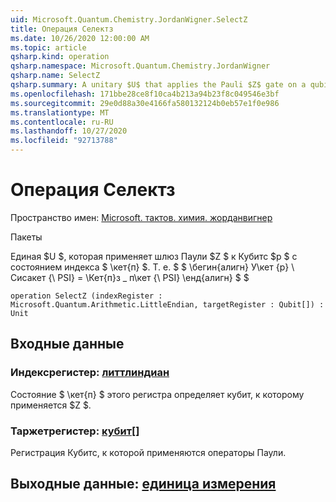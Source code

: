 ```yaml
---
uid: Microsoft.Quantum.Chemistry.JordanWigner.SelectZ
title: Операция Селектз
ms.date: 10/26/2020 12:00:00 AM
ms.topic: article
qsharp.kind: operation
qsharp.namespace: Microsoft.Quantum.Chemistry.JordanWigner
qsharp.name: SelectZ
qsharp.summary: A unitary $U$ that applies the Pauli $Z$ gate on a qubits $p$ conditioned on an index state $\ket{p}$. That is, $$ \begin{align} U\ket{p}\ket{\psi} = \ket{p}Z\_p\ket{\psi} \end{align} $$
ms.openlocfilehash: 171bbe28ce8f10ca4b213a94b23f8c049546e3bf
ms.sourcegitcommit: 29e0d88a30e4166fa580132124b0eb57e1f0e986
ms.translationtype: MT
ms.contentlocale: ru-RU
ms.lasthandoff: 10/27/2020
ms.locfileid: "92713788"
---
```

# <a name="selectz-operation"></a>Операция Селектз

Пространство имен: [Microsoft. тактов. химия. жорданвигнер](xref:Microsoft.Quantum.Chemistry.JordanWigner)

Пакеты [](https://nuget.org/packages/)


Единая $U $, которая применяет шлюз Паули $Z $ к Кубитс $p $ с состоянием индекса $ \кет{п} $. Т. е. $ $ \бегин{алигн} У\кет {p} \ Сисакет {\ PSI} = \Кет{п}з \_ п\кет {\ PSI} \енд{алигн} $ $

```qsharp
operation SelectZ (indexRegister : Microsoft.Quantum.Arithmetic.LittleEndian, targetRegister : Qubit[]) : Unit
```


## <a name="input"></a>Входные данные

### <a name="indexregister--littleendian"></a>Индексрегистер: [литтлиндиан](xref:Microsoft.Quantum.Arithmetic.LittleEndian)

Состояние $ \кет{п} $ этого регистра определяет кубит, к которому применяется $Z $.


### <a name="targetregister--qubit"></a>Таржетрегистер: [кубит](xref:microsoft.quantum.lang-ref.qubit)[]

Регистрация Кубитс, к которой применяются операторы Паули.



## <a name="output--unit"></a>Выходные данные: [единица измерения](xref:microsoft.quantum.lang-ref.unit)

